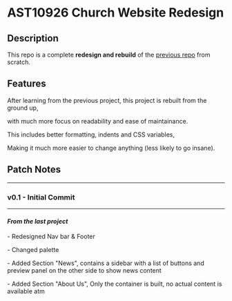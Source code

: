 <h1>AST10926 Church Website Redesign</h1>

<h2>Description</h2>
<p>This repo is a complete <b>redesign and rebuild</b> of the <a href="https://github.com/IHOKE/AST10962-GPJ">previous repo</a> from scratch.</p>

<h2>Features</h2>
<p>After learning from the previous project, this project is rebuilt from the ground up,<br>
<p>with much more focus on readability and ease of maintainance.<br>
<p>This includes better formatting, indents and CSS variables,<br>
<p>Making it much more easier to change anything (less likely to go insane).</p>

<h2>Patch Notes</h2>
<hr>
<h3>v0.1 - Initial Commit</h3>
<hr>
<h4><i>From the last project</i></h4>
<p>- Redesigned Nav bar & Footer</p>
<p>- Changed palette</p>
<p>- Added Section "News", contains a sidebar with a list of buttons and preview panel on the other side to show news content</p>
<p>- Added Section "About Us", Only the container is built, no actual content is available atm</p>
